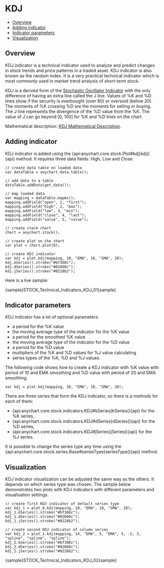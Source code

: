 # KDJ

* [Overview](#overview)
* [Adding indicator](#adding_indicator)
* [Indicator parameters](#indicator_parameters)
* [Visualization](#visualization)

## Overview

KDJ indicator is a technical indicator used to analyze and predict changes in stock trends and price patterns in a traded asset. KDJ indicator is also known as the random index. It is a very practical technical indicator which is most commonly used in market trend analysis of short-term stock.

KDJ is a derived form of the [Stochastic Oscillator Indicator](Stochastic_Oscillator) with the only difference of having an extra line called the J line. Values of %K and %D lines show if the security is overbought (over 80) or oversold (below 20). The moments of %K crossing %D are the moments for selling or buying. The J line represents the divergence of the %D value from the %K. The value of J can go beyond [0, 100] for %K and %D lines on the chart.

Mathematical description: [KDJ Mathematical Description](Mathematical_Description#kdj).

## Adding indicator

KDJ indicator is added using the {api:anychart.core.stock.Plot#kdj}kdj(){api} method. It requires three data fields: High, Low and Close:

```
// create data table on loaded data
var dataTable = anychart.data.table();

// add data to a table
dataTable.addData(get_data());

// map loaded data
var mapping = dataTable.mapAs();
mapping.addField("open", 1, "first");
mapping.addField("high", 2, "max");
mapping.addField("low", 3, "min");
mapping.addField("close", 4, "last");
mapping.addField("value", 5, "value");

// create stock chart
chart = anychart.stock();

// create plot on the chart
var plot = chart.plot(0);

// create KDJ indicator
var kdj = plot.kdj(mapping, 10, "EMA", 10, "SMA", 20);
kdj.kSeries().stroke("#bf360c");
kdj.dSeries().stroke("#02660c");
kdj.jSeries().stroke("#0228b2");
```

Here is a live sample:

{sample}STOCK\_Technical\_Indicators\_KDJ\_01{sample}

## Indicator parameters

KDJ indicator has a lot of optional parameters: 
- a period for the %K value 
- the moving average type of the indicator for the %K value
- a period for the smoothed %K value
- the moving average type of the indicator for the %D value
- a period for the %D value
- multipliers of the %K and %D values for %J value calculating 
- series types of the %K, %D and %J values. 

The following code shows how to create a KDJ indicator with %K value with period of 10 and EMA smoothing and %D value with period of 20 and SMA smoothing.

```
var kdj = plot.kdj(mapping, 10, "EMA", 10, "SMA", 20);
```

There are three series that form the KDJ indicator, so there is a methods for each of them:
- {api:anychart.core.stock.indicators.KDJ#kSeries}kSeries(){api} for the %K series,
- {api:anychart.core.stock.indicators.KDJ#dSeries}dSeries(){api} for the %D series,
- {api:anychart.core.stock.indicators.KDJ#jSeries}jSeries(){api} for the %J series.

It is possible to change the series type any time using the {api:anychart.core.stock.series.Base#seriesType}seriesType(){api} method. 

## Visualization

KDJ indicator visualization can be adjusted the same way as the others. It depends on which series type was chosen. The sample below demonstrates two plots with KDJ indicators with different parameters and visualisation settings.

```
// create first KDJ indicator of default series type
var kdj_1 = plot_0.kdj(mapping, 10, "EMA", 10, "SMA", 20);
kdj_1.kSeries().stroke("#bf360c");
kdj_1.dSeries().stroke("#02660c");
kdj_1.jSeries().stroke("#0228b2");

// create second KDJ indicator of column series
var kdj_2 = plot_1.kdj(mapping, 14, "EMA", 5, "EMA", 5, -2, 3, "spline", "spline", "spline");
kdj_2.kSeries().stroke("#bf360c");
kdj_2.dSeries().stroke("#02660c");
kdj_2.jSeries().stroke("#0228b2");
```

{sample}STOCK\_Technical\_Indicators\_KDJ\_02{sample}
